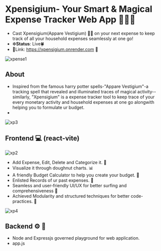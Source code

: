 #    Xpensigium- Your Smart & Magical Expense Tracker Web App 📔📝🎶
-  Cast Xpensigium(Appare Vestigium) 🌟🔮 on your next expense to keep track of all your household expenses seamlessly at one go!
-  ❇**Status**: Live🍀
-  🎇Link: https://xpensigium.onrender.com 🎐
  
![xpense1](https://github.com/user-attachments/assets/89df65fe-2667-45b9-b121-37542b89a92b)

##  **About**
-  Inspired from the famous harry potter spells-"Appare Vestigium"-a tracking spell that revealed and illuminated traces of magical activity--similarly, "Xpensigium" is a expense tracker tool to keep trace of your every monetary activity and household expenses at one go alongwith helping you to formulate ur budget.
-  
![xp3](https://github.com/user-attachments/assets/740535cb-dced-487b-99cf-7730f85be8fe)

  
##  **Frontend 💻** (react-vite)

![xp2](https://github.com/user-attachments/assets/0edd055b-58e3-41a4-87b4-b1609d2534d3)

  - Add Expense, Edit, Delete and Categorize it. 📝
  - Visualize it through doughnut charts. 📊
  - A friendly Budget Calculator to help you create your budget. 🧮
  - Enlisted Records of ur past expenses. 🧾
  - Seamless and user-friendly UI/UX for better surfing and comprehensiveness 💌
  - Achieved Modularity and structured techniques for better code-practices. 🎯
    
![xp4](https://github.com/user-attachments/assets/e475ab92-307f-4f89-a94c-0921aa51353a)

## **Backend ⚙ 🔄**
   - Node and Expressjs governed playground for web application.
   - app.js
